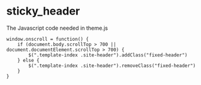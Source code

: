 # sticky_header

The Javascript code needed in theme.js
```
window.onscroll = function() {
    if (document.body.scrollTop > 700 || document.documentElement.scrollTop > 700) {
        $(".template-index .site-header").addClass("fixed-header")
    } else {
        $(".template-index .site-header").removeClass("fixed-header")
    }
}

```
